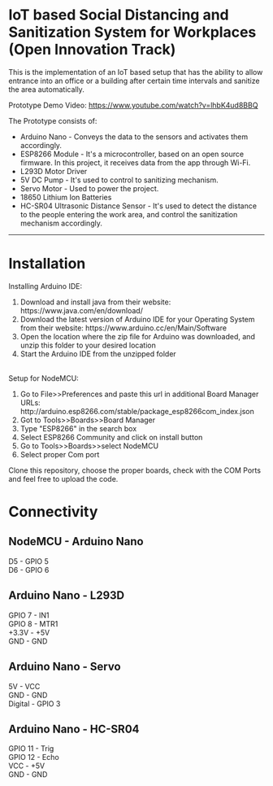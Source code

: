 
# IoT based Social Distancing and Sanitization System for Workplaces (Open Innovation Track)
This is the implementation of an IoT based setup that has the ability to allow entrance into an office or a building after certain time intervals and sanitize the area automatically.

Prototype Demo Video: https://www.youtube.com/watch?v=lhbK4ud8BBQ

The Prototype consists of:
<ul>
  <li>Arduino Nano - Conveys the data to the sensors and activates them accordingly.</li>
  <li>ESP8266 Module - It's a microcontroller, based on an open source firmware. In this project, it receives data from the app through Wi-Fi.</li>
  <li>L293D Motor Driver</li>
  <li>5V DC Pump - It's used to control to sanitizing mechanism.</li>
  <li>Servo Motor - Used to power the project.</li>
  <li>18650 Lithium Ion Batteries</li>
  <li>HC-SR04 Ultrasonic Distance Sensor - It's used to detect the distance to the people entering the work area, and control the sanitization mechanism accordingly.</li>
</ul>
<hr>

# Installation
Installing Arduino IDE:
<ol>
  <li>Download and install java from their website: https://www.java.com/en/download/ </li>
  <li>Download the latest version of Arduino IDE for your Operating System from their website: https://www.arduino.cc/en/Main/Software </li>
  <li>Open the location where the zip file for Arduino was downloaded, and unzip this folder to your desired location</li>
  <li>Start the Arduino IDE from the unzipped folder</li>
</ol>
<br>
Setup for NodeMCU:
<ol>
  <li>Go to File>>Preferences and paste this url in additional Board Manager URLs: http://arduino.esp8266.com/stable/package_esp8266com_index.json</li>
  <li>Got to Tools>>Boards>>Board Manager</li>
  <li>Type "ESP8266" in the search box</li>
  <li>Select ESP8266 Community and click on install button</li>
  <li>Go to Tools>>Boards>>select NodeMCU</li>
  <li>Select proper Com port</li>
</ol>

Clone this repository, choose the proper boards, check with the COM Ports and feel free to upload the code.

# Connectivity

## NodeMCU - Arduino Nano
D5 - GPIO 5<br>
D6 - GPIO 6
## Arduino Nano - L293D
GPIO 7 - IN1<br>
GPIO 8 - MTR1<br>
+3.3V - +5V<br>
GND - GND
## Arduino Nano - Servo
5V - VCC<br>
GND - GND<br>
Digital - GPIO 3
## Arduino Nano - HC-SR04
GPIO 11 - Trig<br>
GPIO 12 - Echo<br>
VCC - +5V<br>
GND - GND
